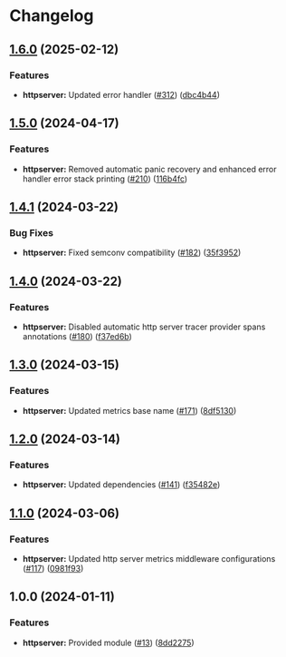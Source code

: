 # Changelog

## [1.6.0](https://github.com/ankorstore/yokai/compare/httpserver/v1.5.0...httpserver/v1.6.0) (2025-02-12)


### Features

* **httpserver:** Updated error handler ([#312](https://github.com/ankorstore/yokai/issues/312)) ([dbc4b44](https://github.com/ankorstore/yokai/commit/dbc4b44e986ae50b3065505e95f7346e46b2a283))

## [1.5.0](https://github.com/ankorstore/yokai/compare/httpserver/v1.4.1...httpserver/v1.5.0) (2024-04-17)


### Features

* **httpserver:** Removed automatic panic recovery and enhanced error handler error stack printing ([#210](https://github.com/ankorstore/yokai/issues/210)) ([116b4fc](https://github.com/ankorstore/yokai/commit/116b4fc3c76bd5460cb1a4c5105d80f56989d1d7))

## [1.4.1](https://github.com/ankorstore/yokai/compare/httpserver/v1.4.0...httpserver/v1.4.1) (2024-03-22)


### Bug Fixes

* **httpserver:** Fixed semconv compatibility ([#182](https://github.com/ankorstore/yokai/issues/182)) ([35f3952](https://github.com/ankorstore/yokai/commit/35f3952e662755e5a379b92b9d6c382a0df8fdbf))

## [1.4.0](https://github.com/ankorstore/yokai/compare/httpserver/v1.3.0...httpserver/v1.4.0) (2024-03-22)


### Features

* **httpserver:** Disabled automatic http server tracer provider spans annotations ([#180](https://github.com/ankorstore/yokai/issues/180)) ([f37ed6b](https://github.com/ankorstore/yokai/commit/f37ed6b25c362505eb97506631c444e8bb5e03b8))

## [1.3.0](https://github.com/ankorstore/yokai/compare/httpserver/v1.2.0...httpserver/v1.3.0) (2024-03-15)


### Features

* **httpserver:** Updated metrics base name ([#171](https://github.com/ankorstore/yokai/issues/171)) ([8df5130](https://github.com/ankorstore/yokai/commit/8df5130af80d8edd4dd935adc8d55efa16557e79))

## [1.2.0](https://github.com/ankorstore/yokai/compare/httpserver/v1.1.0...httpserver/v1.2.0) (2024-03-14)


### Features

* **httpserver:** Updated dependencies ([#141](https://github.com/ankorstore/yokai/issues/141)) ([f35482e](https://github.com/ankorstore/yokai/commit/f35482e72b4818c6d401a9b68c0c9921e3ff943f))

## [1.1.0](https://github.com/ankorstore/yokai/compare/httpserver/v1.0.0...httpserver/v1.1.0) (2024-03-06)


### Features

* **httpserver:** Updated http server metrics middleware configurations ([#117](https://github.com/ankorstore/yokai/issues/117)) ([0981f93](https://github.com/ankorstore/yokai/commit/0981f93f599f840d46344338baaf87321132a35d))

## 1.0.0 (2024-01-11)


### Features

* **httpserver:** Provided module ([#13](https://github.com/ankorstore/yokai/issues/13)) ([8dd2275](https://github.com/ankorstore/yokai/commit/8dd227563d96336faa20c8f7a81605714cb572c4))
